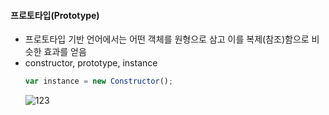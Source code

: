 #### 프로토타입(Prototype)
- 프로토타입 기반 언어에서는 어떤 객체를 원형으로 삼고 이를 복제(참조)함으로 비슷한 효과를 얻음
- constructor, prototype, instance
	```javascript
	var instance = new Constructor();
	```
	![123](https://user-images.githubusercontent.com/82931725/186336541-b3adcfda-f721-47ad-bb70-c76bff9c4400.png)

